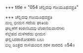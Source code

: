 +++
title = "054 ಚೆಲ್ಲಿದವು ಗಜಯೂಥವಪ್ರತಿ"

+++
ಚೆಲ್ಲಿದವು ಗಜಯೂಥವಪ್ರತಿ  
ಮಲ್ಲ ಭೀಮನ ಗದೆಯ ಘಾತಿಯ  
ಘಲ್ಲಣೆಗೆ ಕಂಠಣಿಸಿದವು ಟೆಂಠಣಿಸುವಾನೆಗಳು  
ಸೆಲ್ಲೆಹದ ಮಳೆಗರೆದು ಭೀಮನ   
ಘಲ್ಲಿಸಿದರಾರೋಹಕರು ಬಲು  
ಬಿಲ್ಲ ಜಂತ್ರದ ನಾಳಿಯಂಬಿನ ಸರಳ ಸಾರದಲಿ     ॥54॥